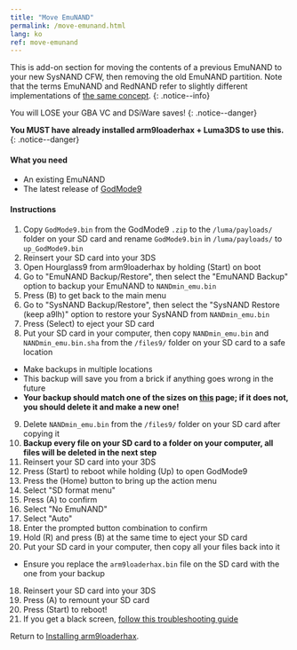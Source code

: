 ```yaml
---
title: "Move EmuNAND"
permalink: /move-emunand.html
lang: ko
ref: move-emunand
---
```


This is add-on section for moving the contents of a previous EmuNAND to your new SysNAND CFW, then removing the old EmuNAND partition. Note that the terms EmuNAND and RedNAND refer to slightly different implementations of [the same concept](http://3dbrew.org/wiki/NAND_Redirection).
{: .notice--info}

You will LOSE your GBA VC and DSiWare saves!
{: .notice--danger}

**You MUST have already installed arm9loaderhax + Luma3DS to use this.**
{: .notice--danger}

#### What you need

* An existing EmuNAND
* The latest release of [GodMode9](https://github.com/d0k3/GodMode9/releases/latest)

#### Instructions

1. Copy `GodMode9.bin` from the GodMode9 `.zip` to the `/luma/payloads/` folder on your SD card and rename `GodMode9.bin` in `/luma/payloads/` to `up_GodMode9.bin`
2. Reinsert your SD card into your 3DS
3. Open Hourglass9 from arm9loaderhax by holding (Start) on boot
4. Go to "EmuNAND Backup/Restore", then select the "EmuNAND Backup" option to backup your EmuNAND to `NANDmin_emu.bin`
5. Press (B) to get back to the main menu
6. Go to "SysNAND Backup/Restore", then select the "SysNAND Restore (keep a9lh)" option to restore your SysNAND from `NANDmin_emu.bin`
7. Press (Select) to eject your SD card
8. Put your SD card in your computer, then copy `NANDmin_emu.bin` and `NANDmin_emu.bin.sha` from the `/files9/` folder on your SD card to a safe location
  + Make backups in multiple locations
  + This backup will save you from a brick if anything goes wrong in the future
  + **Your backup should match one of the sizes on [this](nand-size) page; if it does not, you should delete it and make a new one!**
9. Delete `NANDmin_emu.bin` from the `/files9/` folder on your SD card after copying it
10. **Backup every file on your SD card to a folder on your computer, all files will be deleted in the next step**
11. Reinsert your SD card into your 3DS
12. Press (Start) to reboot while holding (Up) to open GodMode9
13. Press the (Home) button to bring up the action menu
14. Select "SD format menu"
15. Press (A) to confirm
16. Select "No EmuNAND"
17. Select "Auto"
18. Enter the prompted button combination to confirm
19. Hold (R) and press (B) at the same time to eject your SD card
16. Put your SD card in your computer, then copy all your files back into it
  + Ensure you replace the `arm9loaderhax.bin` file on the SD card with the one from your backup
18. Reinsert your SD card into your 3DS
19. Press (A) to remount your SD card
20. Press (Start) to reboot!
19. If you get a black screen, [follow this troubleshooting guide](troubleshooting#ts_sys_down)

Return to [Installing arm9loaderhax](installing-arm9loaderhax).
